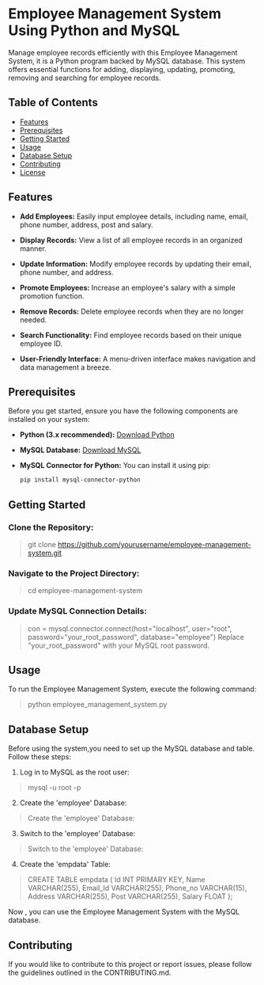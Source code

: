 
# Employee Management System Using Python and MySQL

Manage employee records efficiently with this Employee Management System, it is a Python program backed by MySQL database. This system offers essential functions for adding, displaying, updating, promoting, removing and searching for employee records.

## Table of Contents

- [Features](#features)
- [Prerequisites](#prerequisites)
- [Getting Started](#getting-started)
- [Usage](#usage)
- [Database Setup](#database-setup)
- [Contributing](#contributing)
- [License](#license)

## Features

- **Add Employees:** Easily input employee details, including name, email, phone number, address, post and salary.

- **Display Records:** View a list of all employee records in an organized manner.

- **Update Information:** Modify employee records by updating their email, phone number, and address.

- **Promote Employees:** Increase an employee's salary with a simple promotion function.

- **Remove Records:** Delete employee records when they are no longer needed.

- **Search Functionality:** Find employee records based on their unique employee ID.

- **User-Friendly Interface:** A menu-driven interface makes navigation and data management a breeze.

## Prerequisites

Before you get started, ensure you have the following components are installed on your system:

- **Python (3.x recommended):** [Download Python](https://www.python.org/downloads/)

- **MySQL Database:** [Download MySQL](https://dev.mysql.com/downloads/mysql/)

- **MySQL Connector for Python:** You can install it using pip:
  ```bash
  pip install mysql-connector-python

## Getting Started

### Clone the Repository:
> git clone https://github.com/yourusername/employee-management-system.git

### Navigate to the Project Directory:
> cd employee-management-system
### Update MySQL Connection Details:
> con = mysql.connector.connect(host="localhost", user="root", password="your_root_password", database="employee")
Replace "your_root_password" with your MySQL root password.

## Usage

To run the Employee Management System, execute the following command:

> python employee_management_system.py

## Database Setup
Before using the system,you need to set up the MySQL database and table. Follow these steps:

1. Log in to MySQL as the root user:
> mysql -u root -p

2. Create the 'employee' Database:
> Create the 'employee' Database:

3. Switch to the 'employee' Database:
> Switch to the 'employee' Database:

4. Create the 'empdata' Table:
> CREATE TABLE empdata (
    Id INT PRIMARY KEY,
    Name VARCHAR(255),
    Email_Id VARCHAR(255),
    Phone_no VARCHAR(15),
    Address VARCHAR(255),
    Post VARCHAR(255),
    Salary FLOAT
);


Now , you can use the Employee Management System with the MySQL database.

## Contributing
If you would like to contribute to this project or report issues, please follow the guidelines outlined in the CONTRIBUTING.md.
